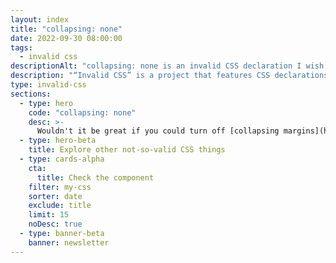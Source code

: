```yaml
---
layout: index
title: "collapsing: none"
date: 2022-09-30 08:00:00
tags:
  - invalid css
descriptionAlt: "collapsing: none is an invalid CSS declaration I wish existed."
description: "“Invalid CSS” is a project that features CSS declarations that are not valid and non-existing. For example, collapsing: none."
type: invalid-css
sections:
  - type: hero
    code: "collapsing: none"
    desc: >-
      Wouldn't it be great if you could turn off [collapsing margins](https://developer.mozilla.org/en-US/docs/Web/CSS/CSS_Box_Model/Mastering_margin_collapsing) sometimes? This declaration would do precisely that.
  - type: hero-beta
    title: Explore other not-so-valid CSS things
  - type: cards-alpha
    cta:
      title: Check the component
    filter: my-css
    sorter: date
    exclude: title
    limit: 15
    noDesc: true
  - type: banner-beta
    banner: newsletter
---
```

